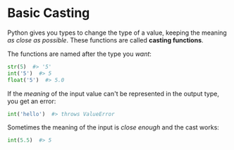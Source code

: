 # Basic Casting
Python gives you types to change the type of a value, keeping the meaning _as close as possible_.
These functions are called **casting functions**.

The functions are named after the type you _want_:
```python
str(5)  #> '5'
int('5')  #> 5
float('5')  #> 5.0
```

If the _meaning_ of the input value can't be represented in the output type, you get an error:
```python
int('hello')  #> throws ValueError
```

Sometimes the meaning of the input is _close enough_ and the cast works:
```python
int(5.5)  #> 5
```
